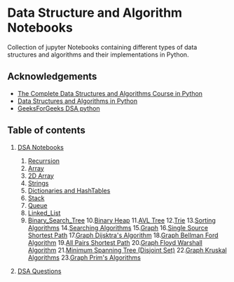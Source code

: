 # Data Structure and Algorithm Notebooks

Collection of jupyter Notebooks containing different types of data structures and algorithms and their implementations in Python.

## Acknowledgements

- [The Complete Data Structures and Algorithms Course in Python](https://www.udemy.com/course/java-data-structures-and-algorithms-masterclass/)
- [Data Structures and Algorithms in Python](https://jovian.ai/learn/data-structures-and-algorithms-in-python)
- [GeeksForGeeks DSA python](https://www.geeksforgeeks.org/python-data-structures/)

## Table of contents

1. [DSA Notebooks](DSA_Notebooks)

   1. [Recurrsion](DSA_Notebooks\Recursion.ipynb)
   2. [Array](DSA_Notebooks\Array.ipynb)
   3. [2D Array](DSA_Notebooks\2D_Array.ipynb)
   4. [Strings](DSA_Notebooks\Strings.ipynb)
   5. [Dictionaries and HashTables](DSA_Notebooks\Dictionaries_HashTables.ipynb)
   6. [Stack](DSA_Notebooks\Stack.ipynb)
   7. [Queue](DSA_Notebooks\Queue.ipynb)
   8. [Linked_List](DSA_Notebooks\Linked_List.ipynb)
   9. [Binary_Search_Tree](DSA_Notebooks\Binary_Search_Tree.ipynb) 10.[Binary Heap](DSA_Notebooks\Binary_Heap.ipynb) 11.[AVL Tree](DSA_Notebooks\AVL_Tree.ipynb) 12.[Trie](DSA_Notebooks\Trie.ipynb) 13.[Sorting Algorithms](DSA_Notebooks\Sorting_Algorithms.ipynb) 14.[Searching Algorithms](DSA_Notebooks\Searching_Algorithms.ipynb) 15.[Graph](DSA_Notebooks\Graph.ipynb) 16.[Single Source Shortest Path](DSA_Notebooks\Single_Source_Shortest_Path.ipynb) 17.[Graph Dijsktra's Algorithm](DSA_Notebooks\Graph_Dijsktra's_Algorithm.ipynb) 18.[Graph Bellman Ford Algorithm](DSA_Notebooks\Graph_Bellman_Ford_Algorithm.ipynb) 19.[All Pairs Shortest Path](DSA_Notebooks\All_Pairs_Shortest_Path.ipynb) 20.[Graph Floyd Warshall Algorithm](DSA_Notebooks\Graph_Floyd_Warshall_Algorithm.ipynb) 21.[Minimum Spanning Tree (Disjoint Set)](<DSA_Notebooks\Minimum_Spanning_Tree_(Disjoint_Set).ipynb>) 22.[Graph Kruskal Algorithms](DSA_Notebooks\Graph_Kruskal_Algorithms.ipynb) 23.[Graph Prim's Algorithms](DSA_Notebooks\Graph_Prim's_Algorithms.ipynb)
   <!-- 24.[]() -->

2. [DSA Questions](Question)
